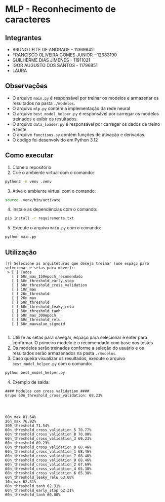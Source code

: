 # MLP - Reconhecimento de caracteres

## Integrantes
* BRUNO LEITE DE ANDRADE - 11369642
* FRANCISCO OLIVEIRA GOMES JUNIOR - 12683190
* GUILHERME DIAS JIMENES - 11911021
* IGOR AUGUSTO DOS SANTOS - 11796851
* LAURA

## Observações
* O arquivo `main.py` é responsável por treinar os modelos e armazenar os resultados na pasta `./modelos`.
* O arquivo `mlp.py` contém a implementação da rede neural
* O arquivo `best_model_helper.py` é responsável por carregar os modelos treinados e exibir os resultados.
* O arquivo `data_loader.py` é responsável por carregar os dados de treino e teste.
* O arquivo `functions.py` contém funções de ativação e derivadas.
* O código foi desenvolvido em Python 3.12

## Como executar
1. Clone o repositório
2. Crie o ambiente virtual com o comando:
```bash
python3 -m venv .venv
```
3. Ative o ambiente virtual com o comando:
```bash
source .venv/bin/activate
```
4. Instale as dependências com o comando:
```bash
pip install -r requirements.txt
```
5. Execute o arquivo `main.py` com o comando:
```bash
python main.py
```

## Utilização
```
[?] Selecione as arquiteturas que deseja treinar (use espaço para selecionar e setas para mover)::
 > [ ] Todos
   [ ] 60n_max_150epoch_recomendado
   [ ] 60n_threshold_early_stop
   [ ] 60n_threshold_cross_validation
   [ ] 10n_max
   [ ] 26n_threshold
   [ ] 26n_max
   [ ] 60n_threshold
   [ ] 60n_threshold_leaky_relu
   [ ] 60n_threshold_tanh
   [ ] 60n_max_300epoch
   [ ] 60n_threshold_relu
   [ ] 60n_maxvalue_sigmoid


```
1. Utilize as setas para navegar, espaço para selecionar e enter para confirmar. O primeiro modelo é o recomendado com base nos testes
2. Os modelos serão treinados conforme a seleção do usuário e os resultados serão armazenados na pasta `./modelos`.
3. Caso queira visualizar os resultados, execute o arquivo `best_model_helper.py` com o comando:
```bash
python best_model_helper.py
```

4. Exemplo de saida:
```
#### Modelos com cross validation ####
Grupo 60n_threshold_cross_validation: 68.23%




60n_max 81.54%
26n_max 76.92%
300_threshold 71.54%
60n_threshold_cross_validation_5 70.77%
60n_threshold_cross_validation_8 70.00%
60n_threshold_cross_validation_3 69.23%
60n_threshold 69.23%
60n_threshold_cross_validation_0 68.46%
60n_threshold_cross_validation_1 68.46%
60n_threshold_cross_validation_7 68.46%
60n_threshold_cross_validation_9 68.46%
60n_threshold_cross_validation_2 67.69%
60n_threshold_cross_validation_4 65.38%
60n_threshold_cross_validation_6 65.38%
60n_threshold_leaky_relu 63.08%
10n_max 62.31%
60n_threshold_tanh 62.31%
60n_threshold_early_stop 62.31%
60n_threshold_tanh 60.00%
```